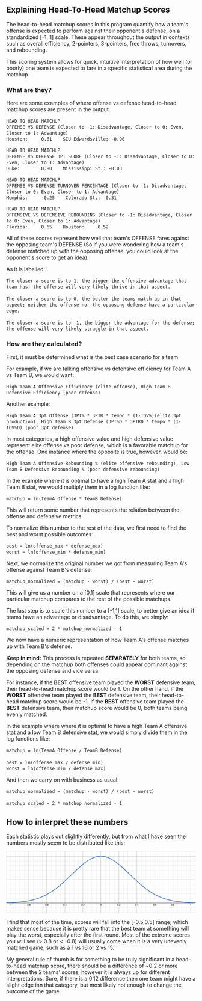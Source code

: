 ## Explaining Head-To-Head Matchup Scores

The head-to-head matchup scores in this program quantify how a team's offense is expected to perform against their opponent's defense, on a standardized [-1, 1] scale. These appear throughout the output in contexts such as overall efficiency, 2-pointers, 3-pointers, free throws, turnovers, and rebounding.

This scoring system allows for quick, intuitive interpretation of how well (or poorly) one team is expected to fare in a specific statistical area during the matchup.

### What are they?

Here are some examples of where offense vs defense head-to-head matchup scores are present in the output:

```
HEAD TO HEAD MATCHUP
OFFENSE VS DEFENSE (Closer to -1: Disadvantage, Closer to 0: Even, Closer to 1: Advantage)
Houston:     0.61    SIU Edwardsville: -0.90
```

```
HEAD TO HEAD MATCHUP
OFFENSE VS DEFENSE 3PT SCORE (Closer to -1: Disadvantage, Closer to 0: Even, Closer to 1: Advantage)
Duke:        0.80    Mississippi St.: -0.03
```

```
HEAD TO HEAD MATCHUP
OFFENSE VS DEFENSE TURNOVER PERCENTAGE (Closer to -1: Disadvantage, Closer to 0: Even, Closer to 1: Advantage)
Memphis:     -0.25    Colorado St.: -0.31
```

```
HEAD TO HEAD MATCHUP
OFFENSIVE VS DEFENSIVE REBOUNDING (Closer to -1: Disadvantage, Closer to 0: Even, Closer to 1: Advantage)
Florida:     0.65    Houston:     0.52
```

All of these scores represent how well that team's OFFENSE fares against the opposing team's DEFENSE (So if you were wondering how a team's defense matched up with the opposing offense, you could look at the opponent's score to get an idea).

As it is labelled:

    The closer a score is to 1, the bigger the offensive advantage that team has; the offense will very likely thrive in that aspect.
    
    The closer a score is to 0, the better the teams match up in that aspect; neither the offense nor the opposing defense have a particular edge.
    
    The closer a score is to -1, the bigger the advantage for the defense; the offense will very likely struggle in that aspect.
    


### How are they calculated?

First, it must be determined what is the best case scenario for a team.

For example, if we are talking offensive vs defensive efficiency for Team A vs Team B, we would want:

    High Team A Offensive Efficiency (elite offense), High Team B Defensive Efficiency (poor defense)
    
Another example:

    High Team A 3pt Offense (3PT% * 3PTR * tempo * (1-TOV%)(elite 3pt production), High Team B 3pt Defense (3PT%D * 3PTRD * tempo * (1-TOV%D) (poor 3pt defense)
    
In most categories, a high offensive value and high defensive value represent elite offense vs poor defense, which is a favorable matchup for the offense. One instance where the opposite is true, however, would be:

    High Team A Offensive Rebounding % (elite offensive rebounding), Low Team B Defensive Rebounding % (poor defensive rebounding)
    



In the example where it is optimal to have a high Team A stat and a high Team B stat, we would multiply them in a log function like:

    matchup = ln(TeamA_Offense * TeamB_Defense)
    
This will return some number that represents the relation between the offense and defensive metrics.

To normalize this number to the rest of the data, we first need to find the best and worst possible outcomes:

    best = ln(offense_max * defense_max)
    worst = ln(offense_min * defense_min)
    
Next, we normalize the original number we got from measuring Team A's offense against Team B's defense:

    matchup_normalized = (matchup - worst) / (best - worst)
    
This will give us a number on a [0,1] scale that represents where our particular matchup compares to the rest of the possible matchups.

The last step is to scale this number to a [-1,1] scale, to better give an idea if teams have an advantage or disadvantage. To do this, we simply:

    matchup_scaled = 2 * matchup_normalized - 1
    
We now have a numeric representation of how Team A's offense matches up with Team B's defense.

**Keep in mind:** This process is repeated **SEPARATELY** for both teams, so depending on the matchup both offenses could appear dominant against the opposing defense and vice versa.

For instance, if the **BEST** offensive team played the **WORST** defensive team, their head-to-head matchup score would be 1.
On the other hand, if the **WORST** offensive team played the **BEST** defensive team, their head-to-head matchup score would be -1.
If the **BEST** offensive team played the **BEST** defensive team, their matchup score would be 0, both teams being evenly matched.




In the example where where it is optimal to have a high Team A offensive stat and a low Team B defensive stat, we would simply divide them in the log functions like:

    matchup = ln(TeamA_Offense / TeamB_Defense)
    
    best = ln(offense_max / defense_min)
    worst = ln(offense_min / defense_max)
    
And then we carry on with business as usual:

    matchup_normalized = (matchup - worst) / (best - worst)
    
    matchup_scaled = 2 * matchup_normalized - 1
    


## How to interpret these numbers

Each statistic plays out slightly differently, but from what I have seen the numbers mostly seem to be distributed like this:

![test](images/better_curve.png)

I find that most of the time, scores will fall into the [-0.5,0.5] range, which makes sense because it is pretty rare that the best team at something will play the worst, especially after the first round. Most of the extreme scores you will see (> 0.8 or < -0.8) will usually come when it is a very unevenly matched game, such as a 1 vs 16 or 2 vs 15.

My general rule of thumb is for something to be truly significant in a head-to-head matchup score, there should be a difference of ~0.2 or more between the 2 teams' scores, however it is always up for different interpretations. Sure, if there is a 0.12 difference then one team might have a slight edge inn that category, but most likely not enough to change the outcome of the game.
    



